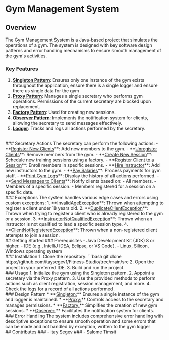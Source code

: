 # Gym Management System
## Overview
The Gym Management System is a Java-based project that simulates the operations of a gym.
The system is designed with key software design patterns and error handling mechanisms to ensure smooth management of the gym's activities.
<br />
### Key Features
1. **<u>Singleton Pattern</u>**: Ensures only one instance of the gym exists throughout the application, ensure there is a single logger and ensure there us single data for the gym
2. **<u>Proxy Pattern</u>**: Manages a single secretary who performs gym operations. Permissions of the current secretary are blocked upon replacement.
3. **<u>Factory Pattern</u>**: Used for creating new sessions.
4. **<u>Observer Pattern</u>**: Implements the notification system for clients, allowing the secretary to send messages effectively.
5. **<u>Logger</u>**: Tracks and logs all actions performed by the secretary.
<br />
### Secretary Actions
The secretary can perform the following actions:
- **<u>Register New Clients</u>**: Add new members to the gym.
- **<u>Unregister Clients</u>**: Remove members from the gym.
- **<u>Create New Session</u>**: Schedule new training sessions using a factory.
- **<u>Register Client to a Session</u>**: Enroll members in specific sessions.
- **<u>Hire Instructor</u>**: Add new instructors to the gym.
- **<u>Pay Salaries</u>**: Process payments for gym staff.
- **<u>Print Gym Logs</u>**: Display the history of all actions performed.
- **<u>Send Messages to Clients</u>**: Notify clients based on:
  - All members.
  - Members of a specific session.
  - Members registered for a session on a specific date.
<br />
### Exceptions
The system handles various edge cases and errors using custom exceptions:
1. **<u>InvalidAgeException</u>**: Thrown when attempting to register a client under 18 years old.
2. **<u>DuplicateClientException</u>**: Thrown when trying to register a client who is already registered to the gym or a session.
3. **<u>InstructorNotQualifiedException</u>**: Thrown when an instructor is not qualified to lead a specific session type.
4. **<u>ClientNotRegisteredException</u>**: Thrown when a non-registered client attempts to join a session.
<br />
## Getting Started
### Prerequisites
- Java Development Kit (JDK) 8 or higher.
- IDE (e.g., IntelliJ IDEA, Eclipse, or VS Code).
- Linux, Silicon, Windows operating system
<br />
### Installation
1. Clone the repository:
   ```bash
   git clone https://github.com/itaysegev1/Fitness-Studio/tree/main/src
2. Open the project in your preferred IDE.
3. Build and run the project.
<br />
### Usage
1. Initialize the gym using the Singleton pattern.
2. Appoint a secretary via the Proxy pattern.
3. Use the provided methods to perform actions such as client registration, session management, and more.
4. Check the logs for a record of all actions performed.
<br />
### Design Pattern
* **<u>Singleton:</u>** Ensures a single instance of the gym and logger is maintained.
* **<u>Proxy:</u>** Controls access to the secretary and manages permissions.
* **<u>Factory:</u>** Simplifies the creation of new gym sessions.
* **<u>Observer:</u>** Facilitates the notification system for clients.
<br />
### Error Handling
  The system includes comprehensive error handling with descriptive exceptions to ensure smooth operation 
  and some errors that can be made and not handled by exception, written to the gym logger
<br />
## Contributes
  ### - Itay Segev
  ### - Salome Timsit
